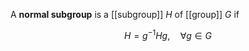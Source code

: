 A **normal subgroup** is a [[subgroup]] $H$ of [[group]] $G$ if

$$
H = g^{-1}Hg,\quad \forall g \in G
$$